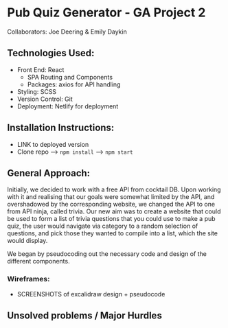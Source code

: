 # Pub Quiz Generator - GA Project 2

Collaborators: Joe Deering & Emily Daykin

## Technologies Used:

- Front End: React
  - SPA Routing and Components
  - Packages: axios for API handling
- Styling: SCSS
- Version Control: Git
- Deployment: Netlify for deployment

## Installation Instructions:

- LINK to deployed version
- Clone repo --> `npm install` --> `npm start`

## General Approach:

Initially, we decided to work with a free API from cocktail DB. Upon working with it and realising that our goals were somewhat limited by the API, and overshadowed by the corresponding website, we changed the API to one from API ninja, called trivia. Our new aim was to create a website that could be used to form a list of trivia questions that you could use to make a pub quiz, the user would navigate via category to a random selection of questions, and pick those they wanted to compile into a list, which the site would display.

We began by pseudocoding out the necessary code and design of the different components.

### Wireframes:

- SCREENSHOTS of excalidraw design + pseudocode

## Unsolved problems / Major Hurdles

